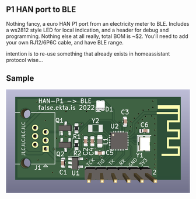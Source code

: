 ## P1 HAN port to BLE

Nothing fancy, a euro HAN P1 port from an electricity meter to BLE.
Includes a ws2812 style LED for local indication, and a header for debug and programming.
Nothing else at all really, total BOM is ~$2.  You'll need to add your own RJ12/6P6C cable,
and have BLE range.

intention is to re-use something that already exists in homeassistant protocol wise...

## Sample
![board-view](board-view1.png)
